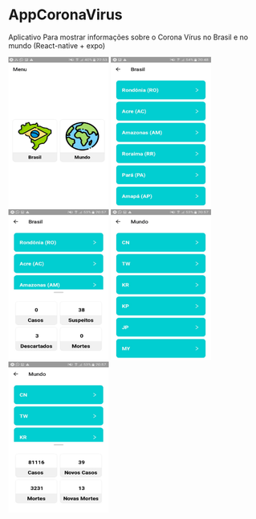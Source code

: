 # AppCoronaVirus
Aplicativo Para mostrar informações sobre o Corona Vírus no Brasil e no mundo (React-native + expo)

<div>
  <div style="flex-direction: row">
    <div style="flex-direction: column">
      <img src="./telas/img1.1.jpeg" height="300px" width="200px"/>
      <img src="./telas/img2.jpeg" height="300px" width="200px"/>
      <img src="./telas/img3.jpeg" height="300px" width="200px"/>
      <img src="./telas/img4.jpeg" height="300px" width="200px"/>
      <img src="./telas/img5.jpeg" height="300px" width="200px"/>
    </div>
  </div>
</div>
